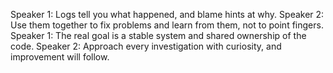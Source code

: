 Speaker 1: Logs tell you what happened, and blame hints at why.
Speaker 2: Use them together to fix problems and learn from them, not to point fingers.
Speaker 1: The real goal is a stable system and shared ownership of the code.
Speaker 2: Approach every investigation with curiosity, and improvement will follow.
